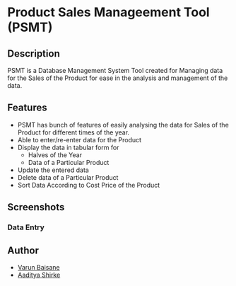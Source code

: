 # Product Sales Manageement Tool (PSMT)

## Description
PSMT is a Database Management System Tool created for Managing data for the Sales of the Product for ease in the analysis and management of the data.

## Features
- PSMT has bunch of features of easily analysing the data for Sales of the Product for different times of the year.
- Able to enter/re-enter data for the Product
- Display the data in tabular form for
    - Halves of the Year
    - Data of a Particular Product
- Update the entered data
- Delete data of a Particular Product
- Sort Data According to Cost Price of the Product

## Screenshots

### Data Entry

<!--![Entered Data](https://github.com/varunbaisane/product-sales/screenshots/display_bh.png)-->

## Author
- [Varun Baisane](https://www.linkedin.com/in/varunbaisane/)
- [Aaditya Shirke](https://github.com/KingCoder01)
